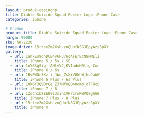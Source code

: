 ```yaml
---
layout: produk-casinghp
title: Diablo Suicide Squad Poster Logo iPhone Case
categories: iphone

# Produk
product-title: Diablo Suicide Squad Poster Logo iPhone Case
harga: 90000
sku: hn-2220
image-drive: 15rtseZm2XsH-zoQUufNSGJEpyAzsSpXY
gallery:
  - url: 1ankEo9onDCB4v6H376qAFErBcNNNMLli
    title: iPhone 5 / 5s / SE
  - url: 1oY83gSig-fAHlvVJjKV1admH9ltg-Con
    title: iPhone 6 / 6s
  - url: 1Bv0WOc3Xz-i_JWo_ZsXiV8WnWjhuJaWW
    title: iPhone 6 Plus / 6s Plus
  - url: 1Ok6Y3Q9DrCe_Z37MfoQO40omb_olF9cB
    title: iPhone 7 / 8
  - url: 1ZoCh1b8EbU9i3mih1VHrzrwRWVQEgAGB
    title: iPhone 7 Plus / 8 Plus
  - url: 15rtseZm2XsH-zoQUufNSGJEpyAzsSpXY
    title: iPhone X
---
```

